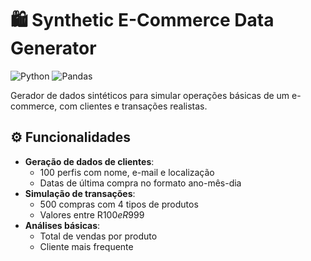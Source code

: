 # 🛍 Synthetic E-Commerce Data Generator 

![Python](https://img.shields.io/badge/Python-3776AB?logo=python&logoColor=white)
![Pandas](https://img.shields.io/badge/Pandas-150458?logo=pandas&logoColor=white)


Gerador de dados sintéticos para simular operações básicas de um e-commerce, com clientes e transações realistas.

## ⚙️ Funcionalidades 
- **Geração de dados de clientes**:
  - 100 perfis com nome, e-mail e localização
  - Datas de última compra no formato ano-mês-dia
- **Simulação de transações**:
  - 500 compras com 4 tipos de produtos
  - Valores entre R$100 e R$999
- **Análises básicas**:
  - Total de vendas por produto
  - Cliente mais frequente


